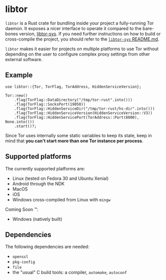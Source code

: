 # libtor

`libtor` is a Rust crate for bundling inside your project a fully-running Tor daemon.
It exposes a nicer interface to operate it compared to the bare-bones version, [libtor-sys](https://crates.io/crates/libtor-sys).
If you need further instructions on how to build or cross-compile the project, you should refer to the [`libtor-sys` README.md](https://github.com/MagicalBitcoin/libtor-sys).

`libtor` makes it easier for projects on multiple platforms to use Tor without depending on the user to configure complex proxy settings from other external software.

## Example

```
use libtor::{Tor, TorFlag, TorAddress, HiddenServiceVersion};

Tor::new()
    .flag(TorFlag::DataDirectory("/tmp/tor-rust".into()))
    .flag(TorFlag::SocksPort(19050))
    .flag(TorFlag::HiddenServiceDir("/tmp/tor-rust/hs-dir".into()))
    .flag(TorFlag::HiddenServiceVersion(HiddenServiceVersion::V3))
    .flag(TorFlag::HiddenServicePort(TorAddress::Port(8000), None.into()))
    .start()?;
```

Since Tor uses internally some static variables to keep its state, keep in mind that **you can't start more than one Tor instance per process**.

## Supported platforms

The currently supported platforms are:

* Linux (tested on Fedora 30 and Ubuntu Xenial)
* Android through the NDK
* MacOS
* iOS
* Windows cross-compiled from Linux with `mingw`

Coming Soon :tm::

* Windows (natively built)

## Dependencies

The following dependencies are needed:
- `openssl`
- `pkg-config`
- `file`
- the "usual" C build tools: a compiler, `automake`, `autoconf`

